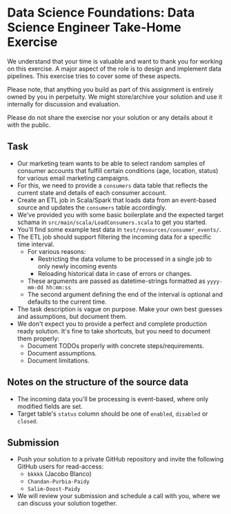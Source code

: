 # Data Science Foundations: Data Science Engineer Take-Home Exercise

We understand that your time is valuable and want to thank you for working on this exercise.
A major aspect of the role is to design and implement data pipelines. This exercise tries to cover some of these aspects.

Please note, that anything you build as part of this assignment is entirely owned by you in perpetuity.
We might store/archive your solution and use it internally for discussion and evaluation.

Please do not share the exercise nor your solution or any details about it with the public.


## Task

- Our marketing team wants to be able to select random samples of consumer accounts that fulfill certain conditions (age, location, status) for various email marketing campaigns.
- For this, we need to provide a `consumers` data table that reflects the current state and details of each consumer account.
- Create an ETL job in Scala/Spark that loads data from an event-based source and updates the `consumers` table accordingly.
- We've provided you with some basic boilerplate and the expected target schama in `src/main/scala/LoadConsumers.scala` to get you started.
- You'll find some example test data in `test/resources/consumer_events/`.
- The ETL job should support filtering the incoming data for a specific time interval.
  - For various reasons:
    - Restricting the data volume to be processed in a single job to only newly incoming events
    - Reloading historical data in case of errors or changes.
  - These arguments are passed as datetime-strings formatted as `yyyy-mm-dd hh:mm:ss`
  - The second argument defining the end of the interval is optional and defaults to the current time.
- The task description is vague on purpose. Make your own best guesses and assumptions, but document them.
- We don't expect you to provide a perfect and complete production ready solution. It's fine to take shortcuts, but you need to document them properly:
  - Document TODOs properly with concrete steps/requirements.
  - Document assumptions.
  - Document limitations.


## Notes on the structure of the source data

- The incoming data you'll be processing is event-based, where only modified fields are set.
- Target table's `status` column should be one of `enabled`, `disabled` or `closed`.


## Submission
- Push your solution to a private GitHub repository and invite the following GitHub users for read-access:
  - `bkkkk` (Jacobo Blanco)
  - `Chandan-Purbia-Paidy`
  - `Salim-Doost-Paidy`
- We will review your submission and schedule a call with you, where we can discuss your solution together.
